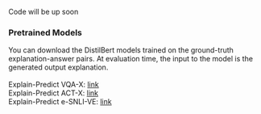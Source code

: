 Code will be up soon

### Pretrained Models 
You can download the DistilBert models trained on the ground-truth explanation-answer pairs. At evaluation time, the input to the model is the generated output explanation.
<br>
<br>
Explain-Predict VQA-X: [link](https://drive.google.com/drive/folders/1dN2VLOcrSAxSaAzKqLou6ahizZscc9bw?usp=sharing)<br>
Explain-Predict ACT-X: [link](https://drive.google.com/drive/folders/1a8yMW-vSGiQnDUJmVgXxKxs9BV_l5WWN?usp=sharing)<br>
Explain-Predict e-SNLI-VE: [link](https://drive.google.com/drive/folders/1gjGpxWud6Jl3Zy-vo_uiReC_RBTGcPKq?usp=sharing)<br>
